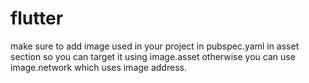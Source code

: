 # flutter
make sure to add image used in your project in pubspec.yaml in asset section so you can target it using image.asset
otherwise you can use image.network which uses image address.
